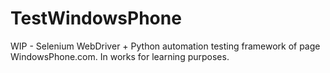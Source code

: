 # TestWindowsPhone
WIP - Selenium WebDriver + Python automation testing framework of page WindowsPhone.com.
In works for learning purposes.
